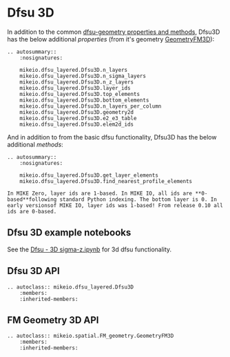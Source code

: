 # Dfsu 3D


In addition to the common [dfsu-geometry properties and methods](./dfu-mesh-overview.md#mike-io-flexible-mesh-geometry), Dfsu3D has the below additional *properties* (from it's geometry [GeometryFM3D](GeometryFM3D)): 

```{eval-rst}
.. autosummary::
    :nosignatures:

    mikeio.dfsu_layered.Dfsu3D.n_layers
    mikeio.dfsu_layered.Dfsu3D.n_sigma_layers
    mikeio.dfsu_layered.Dfsu3D.n_z_layers
    mikeio.dfsu_layered.Dfsu3D.layer_ids
    mikeio.dfsu_layered.Dfsu3D.top_elements
    mikeio.dfsu_layered.Dfsu3D.bottom_elements
    mikeio.dfsu_layered.Dfsu3D.n_layers_per_column
    mikeio.dfsu_layered.Dfsu3D.geometry2d
    mikeio.dfsu_layered.Dfsu3D.e2_e3_table
    mikeio.dfsu_layered.Dfsu3D.elem2d_ids
```


And in addition to from the basic dfsu functionality, Dfsu3D has the below additional *methods*: 

```{eval-rst}
.. autosummary::
    :nosignatures:

    mikeio.dfsu_layered.Dfsu3D.get_layer_elements
    mikeio.dfsu_layered.Dfsu3D.find_nearest_profile_elements
```



```{warning}
In MIKE Zero, layer ids are 1-based. In MIKE IO, all ids are **0-based**following standard Python indexing. The bottom layer is 0. In early versionsof MIKE IO, layer ids was 1-based! From release 0.10 all ids are 0-based.
```


## Dfsu 3D example notebooks

See the [Dfsu - 3D sigma-z.ipynb](https://nbviewer.jupyter.org/github/DHI/mikeio/blob/main/notebooks/Dfsu%20-%203D%20sigma-z.ipynb) for 3d dfsu functionality.


## Dfsu 3D API

```{eval-rst}
.. autoclass:: mikeio.dfsu_layered.Dfsu3D
	:members:
	:inherited-members:
```

## FM Geometry 3D API

```{eval-rst}
.. autoclass:: mikeio.spatial.FM_geometry.GeometryFM3D
	:members:
	:inherited-members:
```

